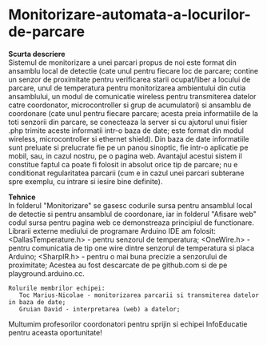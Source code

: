 # Monitorizare-automata-a-locurilor-de-parcare
<b>Scurta descriere</b>    
    Sistemul de monitorizare a unei parcari propus de noi este format din ansamblu local de detectie (cate unul pentru fiecare loc de parcare; contine un senzor de
proximitate pentru verificarea starii ocupat/liber a locului de parcare, unul de temperatura pentru monitorizarea ambientului din cutia ansamblului, un modul de comunicatie
wireless pentru transmiterea datelor catre coordonator, microcontroller si grup de acumulatori) si ansamblu de coordonare (cate unul pentru fiecare parcare; acesta preia
informatiile de la toti senzorii din parcare, se conecteaza la server si cu ajutorul unui fisier .php trimite aceste informatii intr-o baza de date; este format din modul
wireless, microcontroller si ethernet shield). Din baza de date informatiile sunt preluate si prelucrate fie pe un panou sinoptic, fie intr-o aplicatie pe mobil, sau,
in cazul nostru, pe o pagina web.
    Avantajul acestui sistem il constitue faptul ca poate fi folosit in absolut orice tip de parcare; nu e conditionat regularitatea parcarii (cum e in cazul unei parcari
subterane spre exemplu, cu intrare si iesire bine definite).

<b>Tehnice</b>    
    In folderul "Monitorizare" se gasesc codurile sursa pentru ansamblul local de detectie si pentru ansamblul de coordonare, iar in folderul "Afisare web" codul sursa
pentru pagina web ce demonstreaza principiul de functionare.
    Librarii externe mediului de programare Arduino IDE am folosit: 
       <DallasTemperature.h> - pentru senzorul de temperatura;
       <OneWire.h> - pentru comunicatia de tip one wire dintre senzorul de temperatura si placa Arduino;
       <SharpIR.h> - pentru o mai buna precizie a senzorului de proximitate;
Acestea au fost descarcate de pe github.com si de pe playground.arduino.cc.

    Rolurile membrilor echipei:
       Toc Marius-Nicolae - monitorizarea parcarii si transmiterea datelor in baza de date;
       Gruian David - interpretarea (web) a datelor; 

   Multumim profesorilor coordonatori pentru sprijin si echipei InfoEducatie pentru aceasta oportunitate!